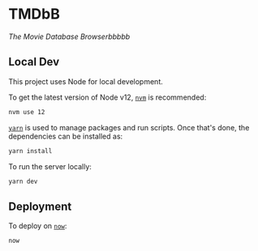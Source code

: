 # TMDbB
<i>The Movie Database Browserbbbbb</i>

## Local Dev

This project uses Node for local development.

To get the latest version of Node v12, [`nvm`](https://github.com/nvm-sh/nvm) is
recommended:

```sh
nvm use 12
```

[`yarn`](https://classic.yarnpkg.com/en/docs/install#mac-stable) is used to
manage packages and run scripts. Once that's done, the dependencies can be
installed as:

```sh
yarn install
```

To run the server locally:

```sh
yarn dev
```

## Deployment

To deploy on [`now`](https://zeit.co/home):

```sh
now
```

